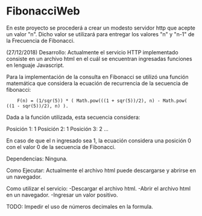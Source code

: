 # FibonacciWeb

En este proyecto se procederá a crear un modesto servidor http que acepte un valor "n".
Dicho valor se utilizará para entregar los valores "n" y "n-1" de la Frecuencia de Fibonacci.

(27/12/2018)
Desarrollo:
Actualmente el servicio HTTP implementado consiste en un archivo html en el cuál se encuentran ingresadas funciones en lenguaje Javascript.

Para la implementación de la consulta en Fibonacci se utilizó una función matemática que considera la ecuación de recurrencia de la secuencia de fibonacci:

		F(n) = (1/sqr(5)) * ( Math.pow(((1 + sqr(5))/2), n) - Math.pow( ((1 - sqr(5))/2), n) ).

Dada a la función utilizada, esta secuencia considera:

Posición 1: 1
Posición 2: 1
Posición 3: 2
...

En caso de que el n ingresado sea 1, la ecuación considera una posición 0 con el valor 0 de la secuencia de Fibonacci.


Dependencias: Ninguna.

Como Ejecutar:
	Actualmente el archivo html puede descargarse y abrirse en un navegador.

Como utilizar el servicio:
	-Descargar el archivo html.
	-Abrir el archivo html en un navegador.
	-Ingresar un valor positivo.


TODO: Impedir el uso de números decimales en la formula.




